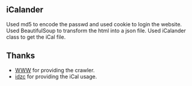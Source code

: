 ## iCalander
Used md5 to encode the passwd and used cookie to login the website.
Used BeautifulSoup to transform the html into a json file.
Used iCalander class to get the iCal file.

## Thanks
- [WWW](https://cloverii.github.io/2017-05-04/a-python-crawler-for-getting-school-timetable/) for providing the crawler.
- [idzc](https://idzc.me/python/48.html) for providing the iCal usage.